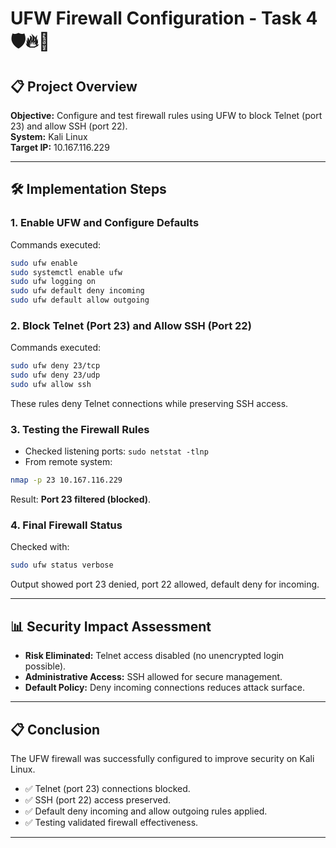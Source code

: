# UFW Firewall Configuration - Task 4🛡️🔥🧱 

## 📋 Project Overview
**Objective:** Configure and test firewall rules using UFW to block Telnet (port 23) and allow SSH (port 22).    
**System:** Kali Linux  
**Target IP:** 10.167.116.229

---

## 🛠️ Implementation Steps

### 1. Enable UFW and Configure Defaults
Commands executed:
```bash
sudo ufw enable
sudo systemctl enable ufw
sudo ufw logging on
sudo ufw default deny incoming
sudo ufw default allow outgoing
```

### 2. Block Telnet (Port 23) and Allow SSH (Port 22)
Commands executed:
```bash
sudo ufw deny 23/tcp
sudo ufw deny 23/udp
sudo ufw allow ssh
```
These rules deny Telnet connections while preserving SSH access.

### 3. Testing the Firewall Rules
- Checked listening ports: `sudo netstat -tlnp`
- From remote system:  
```bash
nmap -p 23 10.167.116.229
```
Result: **Port 23 filtered (blocked)**.  

### 4. Final Firewall Status
Checked with:
```bash
sudo ufw status verbose
```
Output showed port 23 denied, port 22 allowed, default deny for incoming.  

---

## 📊 Security Impact Assessment
- **Risk Eliminated:** Telnet access disabled (no unencrypted login possible).  
- **Administrative Access:** SSH allowed for secure management.  
- **Default Policy:** Deny incoming connections reduces attack surface.  

---

## 📋 Conclusion
The UFW firewall was successfully configured to improve security on Kali Linux.  
- ✅ Telnet (port 23) connections blocked.  
- ✅ SSH (port 22) access preserved.  
- ✅ Default deny incoming and allow outgoing rules applied.  
- ✅ Testing validated firewall effectiveness.

---
